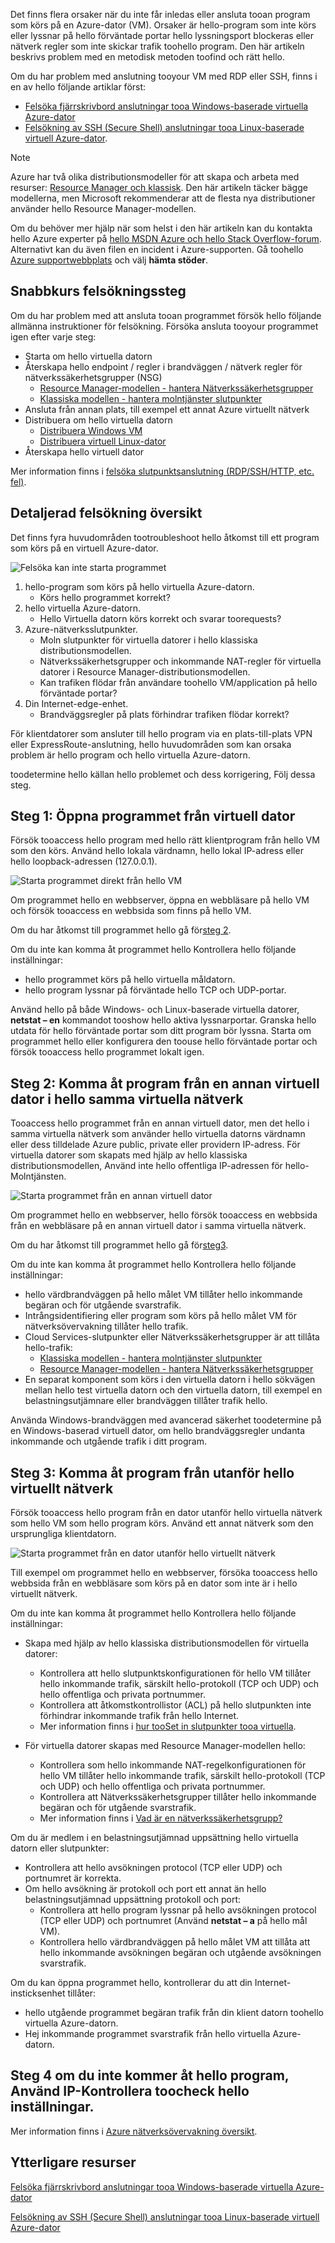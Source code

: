 Det finns flera orsaker när du inte får inledas eller ansluta tooan program som körs på en Azure-dator (VM). Orsaker är hello-program som inte körs eller lyssnar på hello förväntade portar hello lyssningsport blockeras eller nätverk regler som inte skickar trafik toohello program. Den här artikeln beskrivs problem med en metodisk metoden toofind och rätt hello.

Om du har problem med anslutning tooyour VM med RDP eller SSH, finns i en av hello följande artiklar först:

* [Felsöka fjärrskrivbord anslutningar tooa Windows-baserade virtuella Azure-dator](../articles/virtual-machines/windows/troubleshoot-rdp-connection.md)
* [Felsökning av SSH (Secure Shell) anslutningar tooa Linux-baserade virtuell Azure-dator](../articles/virtual-machines/linux/troubleshoot-ssh-connection.md).

> [!NOTE]
> Azure har två olika distributionsmodeller för att skapa och arbeta med resurser: [Resource Manager och klassisk](../articles/resource-manager-deployment-model.md). Den här artikeln täcker bägge modellerna, men Microsoft rekommenderar att de flesta nya distributioner använder hello Resource Manager-modellen.

Om du behöver mer hjälp när som helst i den här artikeln kan du kontakta hello Azure experter på [hello MSDN Azure och hello Stack Overflow-forum](https://azure.microsoft.com/support/forums/). Alternativt kan du även filen en incident i Azure-supporten. Gå toohello [Azure supportwebbplats](https://azure.microsoft.com/support/options/) och välj **hämta stöder**.

## <a name="quick-start-troubleshooting-steps"></a>Snabbkurs felsökningssteg
Om du har problem med att ansluta tooan programmet försök hello följande allmänna instruktioner för felsökning. Försöka ansluta tooyour programmet igen efter varje steg:

* Starta om hello virtuella datorn
* Återskapa hello endpoint / regler i brandväggen / nätverk regler för nätverkssäkerhetsgrupper (NSG)
  * [Resource Manager-modellen - hantera Nätverkssäkerhetsgrupper](../articles/virtual-network/virtual-networks-create-nsg-arm-pportal.md)
  * [Klassiska modellen - hantera molntjänster slutpunkter](../articles/cloud-services/cloud-services-enable-communication-role-instances.md)
* Ansluta från annan plats, till exempel ett annat Azure virtuellt nätverk
* Distribuera om hello virtuella datorn
  * [Distribuera Windows VM](../articles/virtual-machines/windows/redeploy-to-new-node.md)
  * [Distribuera virtuell Linux-dator](../articles/virtual-machines/linux/redeploy-to-new-node.md)
* Återskapa hello virtuell dator

Mer information finns i [felsöka slutpunktsanslutning (RDP/SSH/HTTP, etc. fel)](https://social.msdn.microsoft.com/Forums/azure/en-US/538a8f18-7c1f-4d6e-b81c-70c00e25c93d/troubleshooting-endpoint-connectivity-rdpsshhttp-etc-failures?forum=WAVirtualMachinesforWindows).

## <a name="detailed-troubleshooting-overview"></a>Detaljerad felsökning översikt
Det finns fyra huvudområden tootroubleshoot hello åtkomst till ett program som körs på en virtuell Azure-dator.

![Felsöka kan inte starta programmet](./media/virtual-machines-common-troubleshoot-app-connection/tshoot_app_access1.png)

1. hello-program som körs på hello virtuella Azure-datorn.
   * Körs hello programmet korrekt?
2. hello virtuella Azure-datorn.
   * Hello Virtuella datorn körs korrekt och svarar toorequests?
3. Azure-nätverksslutpunkter.
   * Moln slutpunkter för virtuella datorer i hello klassiska distributionsmodellen.
   * Nätverkssäkerhetsgrupper och inkommande NAT-regler för virtuella datorer i Resource Manager-distributionsmodellen.
   * Kan trafiken flödar från användare toohello VM/application på hello förväntade portar?
4. Din Internet-edge-enhet.
   * Brandväggsregler på plats förhindrar trafiken flödar korrekt?

För klientdatorer som ansluter till hello program via en plats-till-plats VPN eller ExpressRoute-anslutning, hello huvudområden som kan orsaka problem är hello program och hello virtuella Azure-datorn.

toodetermine hello källan hello problemet och dess korrigering, Följ dessa steg.

## <a name="step-1-access-application-from-target-vm"></a>Steg 1: Öppna programmet från virtuell dator
Försök tooaccess hello program med hello rätt klientprogram från hello VM som den körs. Använd hello lokala värdnamn, hello lokal IP-adress eller hello loopback-adressen (127.0.0.1).

![Starta programmet direkt från hello VM](./media/virtual-machines-common-troubleshoot-app-connection/tshoot_app_access2.png)

Om programmet hello en webbserver, öppna en webbläsare på hello VM och försök tooaccess en webbsida som finns på hello VM.

Om du har åtkomst till programmet hello gå för[steg 2](#step2).

Om du inte kan komma åt programmet hello Kontrollera hello följande inställningar:

* hello programmet körs på hello virtuella måldatorn.
* hello program lyssnar på förväntade hello TCP och UDP-portar.

Använd hello på både Windows- och Linux-baserade virtuella datorer, **netstat – en** kommandot tooshow hello aktiva lyssnarportar. Granska hello utdata för hello förväntade portar som ditt program bör lyssna. Starta om programmet hello eller konfigurera den toouse hello förväntade portar och försök tooaccess hello programmet lokalt igen.

## <a id="step2"></a>Steg 2: Komma åt program från en annan virtuell dator i hello samma virtuella nätverk
Tooaccess hello programmet från en annan virtuell dator, men det hello i samma virtuella nätverk som använder hello virtuella datorns värdnamn eller dess tilldelade Azure public, private eller providern IP-adress. För virtuella datorer som skapats med hjälp av hello klassiska distributionsmodellen, Använd inte hello offentliga IP-adressen för hello-Molntjänsten.

![Starta programmet från en annan virtuell dator](./media/virtual-machines-common-troubleshoot-app-connection/tshoot_app_access3.png)

Om programmet hello en webbserver, hello försök tooaccess en webbsida från en webbläsare på en annan virtuell dator i samma virtuella nätverk.

Om du har åtkomst till programmet hello gå för[steg3](#step3).

Om du inte kan komma åt programmet hello Kontrollera hello följande inställningar:

* hello värdbrandväggen på hello målet VM tillåter hello inkommande begäran och för utgående svarstrafik.
* Intrångsidentifiering eller program som körs på hello målet VM för nätverksövervakning tillåter hello trafik.
* Cloud Services-slutpunkter eller Nätverkssäkerhetsgrupper är att tillåta hello-trafik:
  * [Klassiska modellen - hantera molntjänster slutpunkter](../articles/cloud-services/cloud-services-enable-communication-role-instances.md)
  * [Resource Manager-modellen - hantera Nätverkssäkerhetsgrupper](../articles/virtual-network/virtual-networks-create-nsg-arm-pportal.md)
* En separat komponent som körs i den virtuella datorn i hello sökvägen mellan hello test virtuella datorn och den virtuella datorn, till exempel en belastningsutjämnare eller brandväggen tillåter trafik hello.

Använda Windows-brandväggen med avancerad säkerhet toodetermine på en Windows-baserad virtuell dator, om hello brandväggsregler undanta inkommande och utgående trafik i ditt program.

## <a id="step3"></a>Steg 3: Komma åt program från utanför hello virtuellt nätverk
Försök tooaccess hello program från en dator utanför hello virtuella nätverk som hello VM som hello program körs. Använd ett annat nätverk som den ursprungliga klientdatorn.

![Starta programmet från en dator utanför hello virtuellt nätverk](./media/virtual-machines-common-troubleshoot-app-connection/tshoot_app_access4.png)

Till exempel om programmet hello en webbserver, försöka tooaccess hello webbsida från en webbläsare som körs på en dator som inte är i hello virtuellt nätverk.

Om du inte kan komma åt programmet hello Kontrollera hello följande inställningar:

* Skapa med hjälp av hello klassiska distributionsmodellen för virtuella datorer:
  
  * Kontrollera att hello slutpunktskonfigurationen för hello VM tillåter hello inkommande trafik, särskilt hello-protokoll (TCP och UDP) och hello offentliga och privata portnummer.
  * Kontrollera att åtkomstkontrollistor (ACL) på hello slutpunkten inte förhindrar inkommande trafik från hello Internet.
  * Mer information finns i [hur tooSet in slutpunkter tooa virtuella](../articles/virtual-machines/windows/classic/setup-endpoints.md?toc=%2fazure%2fvirtual-machines%2fwindows%2fclassic%2ftoc.json).
* För virtuella datorer skapas med Resource Manager-modellen hello:
  
  * Kontrollera som hello inkommande NAT-regelkonfigurationen för hello VM tillåter hello inkommande trafik, särskilt hello-protokoll (TCP och UDP) och hello offentliga och privata portnummer.
  * Kontrollera att Nätverkssäkerhetsgrupper tillåter hello inkommande begäran och för utgående svarstrafik.
  * Mer information finns i [Vad är en nätverkssäkerhetsgrupp?](../articles/virtual-network/virtual-networks-nsg.md)

Om du är medlem i en belastningsutjämnad uppsättning hello virtuella datorn eller slutpunkter:

* Kontrollera att hello avsökningen protocol (TCP eller UDP) och portnumret är korrekta.
* Om hello avsökning är protokoll och port ett annat än hello belastningsutjämnad uppsättning protokoll och port:
  * Kontrollera att hello program lyssnar på hello avsökningen protocol (TCP eller UDP) och portnumret (Använd **netstat – a** på hello mål VM).
  * Kontrollera hello värdbrandväggen på hello målet VM att tillåta att hello inkommande avsökningen begäran och utgående avsökningen svarstrafik.

Om du kan öppna programmet hello, kontrollerar du att din Internet-insticksenhet tillåter:

* hello utgående programmet begäran trafik från din klient datorn toohello virtuella Azure-datorn.
* Hej inkommande programmet svarstrafik från hello virtuella Azure-datorn.

## <a name="step-4-if-you-cannot-access-hello-application-use-ip-verify-toocheck-hello-settings"></a>Steg 4 om du inte kommer åt hello program, Använd IP-Kontrollera toocheck hello inställningar. 

Mer information finns i [Azure nätverksövervakning översikt](https://docs.microsoft.com/en-us/azure/network-watcher/network-watcher-monitoring-overview). 

## <a name="additional-resources"></a>Ytterligare resurser
[Felsöka fjärrskrivbord anslutningar tooa Windows-baserade virtuella Azure-dator](../articles/virtual-machines/windows/troubleshoot-rdp-connection.md)

[Felsökning av SSH (Secure Shell) anslutningar tooa Linux-baserade virtuell Azure-dator](../articles/virtual-machines/linux/troubleshoot-ssh-connection.md)

